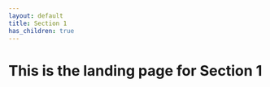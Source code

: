 ```yaml
---
layout: default
title: Section 1
has_children: true
---
```


# This is the landing page for Section 1